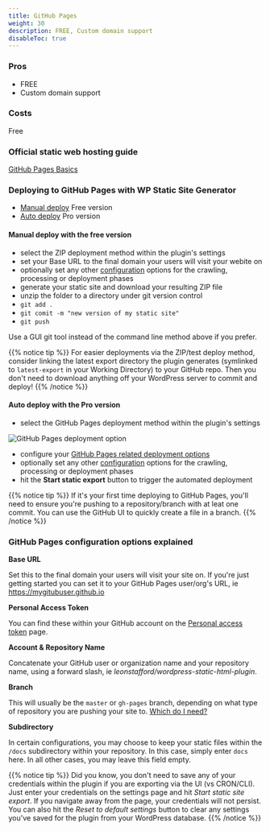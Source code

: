 ```yaml
---
title: GitHub Pages
weight: 30
description: FREE, Custom domain support
disableToc: true
---
```


### Pros

 - FREE
 - Custom domain support

### Costs

Free

### Official static web hosting guide

[GitHub Pages Basics](https://help.github.com/categories/github-pages-basics/)

### Deploying to GitHub Pages with WP Static Site Generator

 - [Manual deploy](#manual-deploy-with-the-free-version) Free version
 - [Auto deploy](#auto-deploy-with-the-pro-version) Pro version

#### Manual deploy with the free version

 - select the ZIP deployment method within the plugin's settings
 - set your Base URL to the final domain your users will visit your webite on
 - optionally set any other [configuration](/configuration) options for the crawling, processing or deployment phases 
 - generate your static site and download your resulting ZIP file
 - unzip the folder to a directory under git version control
 - `git add .`
 - `git comit -m "new version of my static site"`
 - `git push` 

Use a GUI git tool instead of the command line method above if you prefer.

{{% notice tip %}}
For easier deployments via the ZIP/test deploy method, consider linking the latest export directory the plugin generates (symlinked to `latest-export` in your Working Directory) to your GitHub repo. Then you don't need to download anything off your WordPress server to commit and deploy!
{{% /notice %}}

#### Auto deploy with the Pro version 

 - select the GitHub Pages deployment method within the plugin's settings

![GitHub Pages deployment option](/images/ui/github_pages_deployment_method.png)

 - configure your [GitHub Pages related deployment options](#github-pages-configuration-options-explained)
 - optionally set any other [configuration](/configuration) options for the crawling, processing or deployment phases 
 - hit the **Start static export** button to trigger the automated deployment


{{% notice tip %}}
If it's your first time deploying to GitHub Pages, you'll need to ensure you're pushing to a repository/branch with at leat one commit. You can use the GitHub UI to quickly create a file in a branch.
{{% /notice %}}

### GitHub Pages configuration options explained

**Base URL**

Set this to the final domain your users will visit your site on. If you're just getting started you can set it to your GitHub Pages user/org's URL, ie https://mygitubuser.github.io


**Personal Access Token**

You can find these within your GitHub account on the [Personal access token](https://github.com/settings/tokens/) page.

**Account & Repository Name**

Concatenate your GitHub user or organization name and your repository name, using a forward slash, ie _leonstafford/wordpress-static-html-plugin_.

**Branch**

This will usually be the `master` or `gh-pages` branch, depending on what type of repository you are pushing your site to. [Which do I need?](https://help.github.com/articles/configuring-a-publishing-source-for-github-pages/)

**Subdirectory**

In certain configurations, you may choose to keep your static files within the `/docs` subdirectory within your repository. In this case, simply enter `docs` here. In all other cases, you may leave this field empty.


{{% notice tip %}}
Did you know, you don't need to save any of your credentials within the plugin if you are exporting via the UI (vs CRON/CLI). Just enter your credentials on the settings page and hit *Start static site export*. If you navigate away from the page, your credentials will not persist. You can also hit the *Reset to default settings* button to clear any settings you've saved for the plugin from your WordPress database.
{{% /notice %}}

